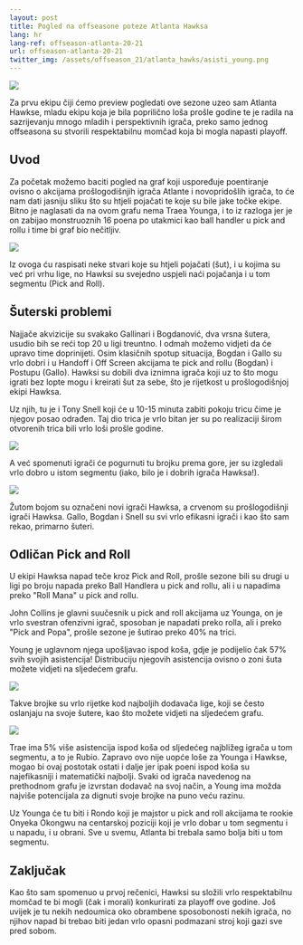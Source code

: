```yaml
---
layout: post
title: Pogled na offseasone poteze Atlanta Hawksa
lang: hr
lang-ref: offseason-atlanta-20-21
url: offseason-atlanta-20-21
twitter_img: /assets/offseason_21/atlanta_hawks/asisti_young.png
---
```


![](/assets/offseason_21/atlanta_hawks/trae_collins.jpg)

Za prvu ekipu čiji ćemo preview pogledati ove sezone uzeo sam Atlanta Hawkse, mladu ekipu koja je bila poprilično loša prošle godine
te je radila na sazrijevanju mnogo mladih i perspektivnih igrača, preko samo jednog offseasona su stvorili respektabilnu momčad koja bi mogla napasti playoff.

<!--more-->

## Uvod

Za početak možemo baciti pogled na graf koji uspoređuje poentiranje ovisno o akcijama prošlogodišnjih igrača Atlante i novopridošlih igrača, to će nam dati jasniju sliku što su htjeli pojačati
te koje su bile jake točke ekipe. Bitno je naglasati da na ovom grafu nema Traea Younga, i to iz razloga jer je on zabijao monstruoznih 16 poena po utakmici kao ball handler u pick and rollu i time bi graf bio nečitljiv.

![](/assets/offseason_21/atlanta_hawks/novi_igraci_usporedba.png)

Iz ovoga ću raspisati neke stvari koje su htjeli pojačati (šut), i u kojima su već pri vrhu lige, no Hawksi su svejedno uspjeli naći pojačanja i u tom segmentu (Pick and Roll).

## Šuterski problemi

Najjače akvizicije su svakako Gallinari i Bogdanović, dva vrsna šutera, usudio bih se reći top 20 u ligi treuntno. I odmah možemo vidjeti da će upravo time doprinijeti. Osim klasičnih spotup situacija, Bogdan i Gallo su vrlo dobri i u Handoff i Off Screen akcijama te pick and rollu (Bogdan) i Postupu (Gallo). Hawksi su dobili dva iznimna igrača koji uz to što mogu igrati bez lopte mogu i kreirati šut za sebe, što je rijetkost u prošlogodišnjoj ekipi Hawksa.

Uz njih, tu je i Tony Snell koji će u 10-15 minuta zabiti pokoju tricu čime je njegov posao odrađen. Taj dio trica je vrlo bitan jer su po realizaciji širom otvorenih trica bili vrlo loši prošle godine.

![](/assets/offseason_21/atlanta_hawks/atlanta_wide_open.png)

A već spomenuti igrači će pogurnuti tu brojku prema gore, jer su izgledali vrlo dobro u istom segmentu (iako, bilo je i dobrih igrača Hawksa!).

![](/assets/offseason_21/atlanta_hawks/igraci_wide_open.png)

Žutom bojom su označeni novi igrači Hawksa, a crvenom su prošlogodišnji igrači Hawksa. Gallo, Bogdan i Snell su svi vrlo efikasni igrači i kao što sam rekao, primarno šuteri.

## Odličan Pick and Roll  

U ekipi Hawksa napad teče kroz Pick and Roll, prošle sezone bili su drugi u ligi po broju napada preko Ball Handlera u pick and rollu, ali i u napadima preko "Roll Mana" u pick and rollu.

John Collins je glavni suučesnik u pick and roll akcijama uz Younga, on je vrlo svestran ofenzivni igrač, sposoban je napadati preko rolla, ali i preko "Pick and Popa", prošle sezone je šutirao preko 40% na trici.

Young je uglavnom njega upošljavao ispod koša, gdje je podijelio čak 57% svih svojih asistencija! Distribuciju njegovih asistencija ovisno o zoni šuta možete vidjeti na sljedećem grafu.

![](/assets/offseason_21/atlanta_hawks/asisti_young.png)

Takve brojke su vrlo rijetke kod najboljih dodavača lige, koji se često oslanjaju na svoje šutere, kao što možete vidjeti na sljedećem grafu.

![](/assets/offseason_21/atlanta_hawks/asisti_usporedba.png)

Trae ima 5% više asistencija ispod koša od sljedećeg najbližeg igrača u tom segmentu, a to je Rubio. Zapravo ovo nije uopće loše za Younga i Hawkse, mogao bi ovaj postotak ostati i dalje jer ipak poeni ispod koša su najefikasniji i matematički najbolji. Svaki od igrača navedenog na prethodnom grafu je izvrstan dodavač na svoj način, a Young ima možda najviše potencijala za dignuti svoje brojke na puno veću razinu.

Uz Younga će tu biti i Rondo koji je majstor u pick and roll akcijama te rookie Onyeka Okongwu na centarskoj poziciji koji je vrlo dobar u tom segmentu i u napadu, i u obrani. Sve u svemu, Atlanta bi trebala samo bolja biti u tom segmentu.

## Zaključak

Kao što sam spomenuo u prvoj rečenici, Hawksi su složili vrlo respektabilnu momčad te bi mogli (čak i morali) konkurirati za playoff ove godine. Još uvijek je tu nekih nedoumica oko obrambene sposobonosti nekih igrača, no njihov napad bi trebao biti jedan vrlo opasni podmazani stroj koji gazi sve pred sobom.
